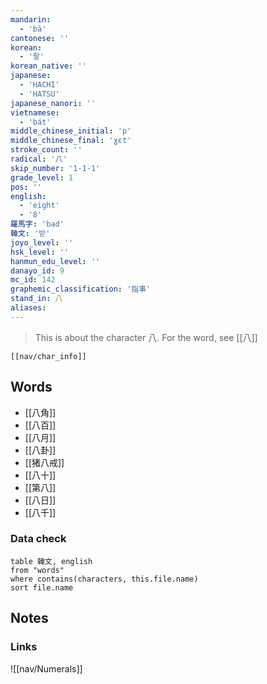 ```yaml
---
mandarin:
  - 'bā'
cantonese: ''
korean:
  - '팔'
korean_native: ''
japanese:
  - 'HACHI'
  - 'HATSU'
japanese_nanori: ''
vietnamese:
  - 'bát'
middle_chinese_initial: 'p'
middle_chinese_final: 'ɣɛt'
stroke_count: ''
radical: '八'
skip_number: '1-1-1'
grade_level: 1
pos: ''
english:
  - 'eight'
  - '8'
羅馬字: 'bad'
韓文: '받'
joyo_level: ''
hsk_level: ''
hanmun_edu_level: ''
danayo_id: 9
mc_id: 142
graphemic_classification: '指事'
stand_in: 八
aliases:
---
```

> This is about the character 八.  For the word, see [[八]]
```meta-bind-embed
[[nav/char_info]]
```
## Words
- [[八角]]
- [[八百]]
- [[八月]]
- [[八卦]]
- [[猪八戒]]
- [[八十]]
- [[第八]]
- [[八日]]
- [[八千]]
### Data check
```dataview
table 韓文, english
from "words"
where contains(characters, this.file.name)
sort file.name
```
## Notes
### Links
![[nav/Numerals]]
